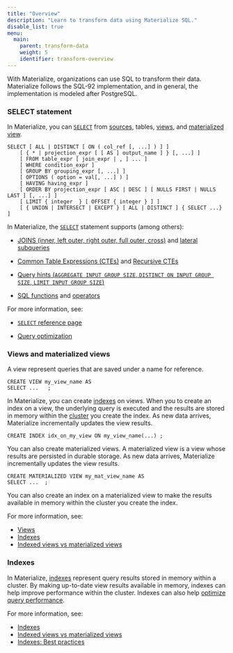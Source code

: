 ```yaml
---
title: "Overview"
description: "Learn to transform data using Materialize SQL."
disable_list: true
menu:
  main:
    parent: transform-data
    weight: 5
    identifier: transform-overview
---
```


With Materialize, organizations can use SQL to transform their data. Materialize
follows the SQL-92 implementation, and in general, the implementation is modeled
after PostgreSQL.

### SELECT statement

In Materialize, you can [`SELECT`](/sql/select/) from
[sources](/concepts/sources/), tables, [views](/concepts/views/#views), and
[materialized view](/concepts/views/#materialized-views).

```mzsql
SELECT [ ALL | DISTINCT [ ON ( col_ref [, ...] ) ] ]
    [ { * | projection_expr [ [ AS ] output_name ] } [, ...] ]
    [ FROM table_expr [ join_expr | , ] ... ]
    [ WHERE condition_expr ]
    [ GROUP BY grouping_expr [, ...] ]
    [ OPTIONS ( option = val[, ...] ) ]
    [ HAVING having_expr ]
    [ ORDER BY projection_expr [ ASC | DESC ] [ NULLS FIRST | NULLS LAST ] [, ...] ]
    [ LIMIT { integer  } [ OFFSET { integer } ] ]
    [ { UNION | INTERSECT | EXCEPT } [ ALL | DISTINCT ] { SELECT ...} ]
```

In Materialize, the [`SELECT`](/sql/select/) statement supports (among others):

- [JOINS (inner, left outer, right outer, full outer,
  cross)](/sql/select/join/) and [lateral
  subqueries](/sql/select/join/#lateral-subqueries)

- [Common Table Expressions (CTEs)](/sql/select/#common-table-expressions-ctes)
  and [Recursive CTEs](/sql/select/recursive-ctes/)

- [Query hints (`AGGREGATE INPUT GROUP SIZE`, `DISTINCT ON INPUT GROUP SIZE`,
  `LIMIT INPUT GROUP SIZE`)](/sql/select/#query-hints)

- [SQL functions](/sql/functions/) and [operators](/sql/functions/#operators)

For more information, see:

- [`SELECT` reference page](/sql/select/)

- [Query optimization](/transform-data/optimization/)

### Views and materialized views

A view represent queries that are saved under a name for reference.

```mzsql
CREATE VIEW my_view_name AS
SELECT ...   ;
```

In Materialize, you can create [indexes](/concepts/indexes/#indexes-on-views) on
views. When you to create an index on a view, the underlying query is executed
and the results are stored in memory within the [cluster](/concepts/clusters/)
you create the index. As new data arrives, Materialize incrementally updates the
view results.

```mzsql
CREATE INDEX idx_on_my_view ON my_view_name(...) ;
```

You can also create materialized views. A materialized view is a view whose
results are persisted in durable storage. As new data arrives, Materialize
incrementally updates the view results.

```mzsql
CREATE MATERIALIZED VIEW my_mat_view_name AS
SELECT ...  ;
```

You can also create an index on a materialized view to make the results
available in memory within the cluster you create the index.

For more information, see:

- [Views](/concepts/views/)
- [Indexes](/concepts/indexes/)
- [Indexed views vs materialized
  views](/concepts/views/#indexed-views-vs-materialized-views)

### Indexes

In Materialize, [indexes](/concepts/indexes/) represent query results stored in
memory within a cluster. By making up-to-date view results available in memory,
indexes can help improve performance within the cluster. Indexes can also help [optimize query performance](/transform-data/optimization/).

For more information, see:

- [Indexes](/concepts/indexes)
- [Indexed views vs materialized
  views](/concepts/indexes/#indexes-on-views-vs-materialized-views)
- [Indexes: Best practices](/concepts/indexes/#best-practices)
